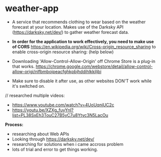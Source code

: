 # weather-app
* A service that recommends clothing to wear based on the weather forecast at your location. Makes use of the Darksky API (https://darksky.net/dev/) to gather weather forecast data.

* <b>In order for the application to work effectively, you need to make use of CORS</b> https://en.wikipedia.org/wiki/Cross-origin_resource_sharing to enable cross-origin resource sharing: (help below)

* Downloading 'Allow-Control-Allow-Origin' off Chrome Store is a plug-in that works. https://chrome.google.com/webstore/detail/allow-control-allow-origi/nlfbmbojpeacfghkpbjhddihlkkiljbi

* Make sure to disable it after use, as other websites DON'T work while it's switched on.

// researched multiple videos:
* https://www.youtube.com/watch?v=4UoUqnjUC2c
* https://youtu.be/XZXg_fuyYnI?list=PL38SxEh3TouC27B5yC7u8Ytyc3N5LacOu

<b>Process:</b>
* researching about Web APIs
* Looking through https://darksky.net/dev/
* researching for solutions when i came accross problem
* lots of trial and error to get things working.
